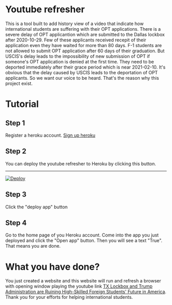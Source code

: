 # Youtube refresher
This is a tool built to add history view of a video that indicate how international students are suffering with their OPT applications. There is a severe delay of OPT applicantion which are submitted to the Dallas lockbox after 2020-10-29. Few of these applicants received recepit of their application even they have waited for more than 80 days. F-1 students are not allowed to submit OPT application after 60 days of their graduation. But USCIS's delay leads to the impossibility of new submission of OPT if someone's OPT application is denied at the first time. They need to be deported immediately after their grace period which is near 2021-02-10. It's obvious that the delay caused by USCIS leads to the deportation of OPT applicants. So we want our voice to be heard. That's the reason why this project exist.

# Tutorial
## Step 1
Register a heroku account. [Sign up heroku](https://signup.heroku.com)

## Step 2
You can deploy the youtube refresher to Heroku by clicking this button.
***
[![Deploy](https://www.herokucdn.com/deploy/button.svg)](https://heroku.com/deploy?template=https://github.com/GIVEMEEAD/EAD.git)

## Step 3
Click the "deploy app" button

## Step 4 
Go to the home page of you Heroku account. Come into the app you just deployed and click the "Open app" button. Then you will see a text "True". That means you are done.

# What you have done?

You just created a website and this website will run and refresh a browser with opening window playing the youtube link [TX Lockbox and Trump Administration are Ruining High-Skilled Foreign Students' Future in America](https://www.youtube.com/watch?v=MZl3sTOIW1E&feature=youtu.be). Thank you for your efforts for helping international students.

